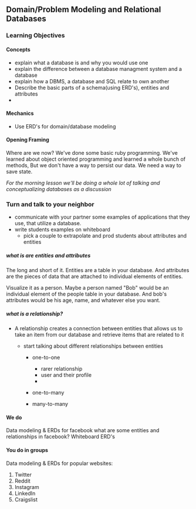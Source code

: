 ## Domain/Problem Modeling and Relational Databases

### Learning Objectives

#### Concepts
- explain what a database is and why you would use one
- explain the difference between a database managment system and a database
- explain how a DBMS, a database and SQL relate to own another
- Describe the basic parts of a schema(using ERD's), entities and attributes
-

#### Mechanics
- Use ERD's for domain/database modeling

#### Opening Framing
Where are we now? We've done some basic ruby programming. We've learned about object oriented programming and learned a whole bunch of methods, But we don't have a way to persist our data. We need a way to save state.


*For the morning lesson we'll be doing a whole lot of talking and conceptualizing databases as a discussion*

### Turn and talk to your neighbor
- communicate with your partner some examples of applications that they use, that utilize a database.
- write students examples on whiteboard
  - pick a couple to extrapolate and prod students about attributes and entities

##### what is are entities and attributes
The long and short of it. Entities are a table in your database. And attributes are the pieces of data that are attached to individual elements of entities.

Visualize it as a person. Maybe a person named "Bob" would be an individual element of the people table in your database. And bob's attributes would be his age, name, and whatever else you want.

##### what is a relationship?
- A relationship creates a connection between entities that allows us to take an item from our database and retrieve items that are related to it

  - start talking about different relationships between entities
    - one-to-one
      - rarer relationship
      - user and their profile
      -

    - one-to-many
    - many-to-many

#### We do
Data modeling & ERDs for facebook
what are some entities and relationships in facebook?
Whiteboard ERD's

#### You do in groups
Data modeling & ERDs for popular websites:
1. Twitter
2. Reddit
3. Instagram
4. LinkedIn
5. Craigslist
